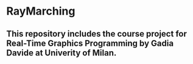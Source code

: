 # RayMarching

This repository includes the course project for Real-Time Graphics Programming by Gadia Davide at Univerity of Milan.
---
